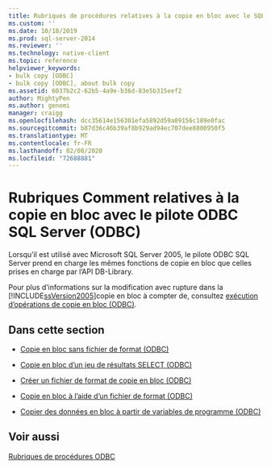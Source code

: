 ```yaml
---
title: Rubriques de procédures relatives à la copie en bloc avec le SQL Server ODBC Driver (ODBC) | Microsoft Docs
ms.custom: ''
ms.date: 10/18/2019
ms.prod: sql-server-2014
ms.reviewer: ''
ms.technology: native-client
ms.topic: reference
helpviewer_keywords:
- bulk copy [ODBC]
- bulk copy [ODBC], about bulk copy
ms.assetid: 6037b2c2-62b5-4a9e-b36d-83e5b315eef2
author: MightyPen
ms.author: genemi
manager: craigg
ms.openlocfilehash: dcc35614e156301efa5892d59a09156c189e0fac
ms.sourcegitcommit: b87d36c46b39af8b929ad94ec707dee8800950f5
ms.translationtype: MT
ms.contentlocale: fr-FR
ms.lasthandoff: 02/08/2020
ms.locfileid: "72688881"
---
```

# <a name="bulk-copying-with-the-sql-server-odbc-driver-how-to-topics-odbc"></a>Rubriques Comment relatives à la copie en bloc avec le pilote ODBC SQL Server (ODBC)
  Lorsqu’il est utilisé avec Microsoft SQL Server 2005, le pilote ODBC SQL Server prend en charge les mêmes fonctions de copie en bloc que celles prises en charge par l’API DB-Library.  
  
 Pour plus d’informations sur la modification avec rupture dans la [!INCLUDE[ssVersion2005](../../../includes/ssversion2005-md.md)]copie en bloc à compter de, consultez [exécution d’opérations de copie en bloc &#40;ODBC&#41;](../../native-client-odbc-bulk-copy-operations/performing-bulk-copy-operations-odbc.md).  
  
## <a name="in-this-section"></a>Dans cette section  
  
-   [Copie en bloc sans fichier de format &#40;ODBC&#41;](bulk-copy-without-a-format-file-odbc.md)  
  
-   [Copie en bloc d’un jeu de résultats SELECT &#40;ODBC&#41;](bulk-copy-a-select-result-set-odbc.md)  
  
-   [Créer un fichier de format de copie en bloc &#40;ODBC&#41;](create-a-bulk-copy-format-file-odbc.md)  
  
-   [Copie en bloc à l’aide d’un fichier de format &#40;ODBC&#41;](bulk-copy-by-using-a-format-file-odbc.md)  
  
-   [Copier des données en bloc à partir de variables de programme &#40;ODBC&#41;](bulk-copy-data-from-program-variables-odbc.md)  
  
## <a name="see-also"></a>Voir aussi  
 [Rubriques de procédures ODBC](../odbc-how-to-topics.md)  
  
  
